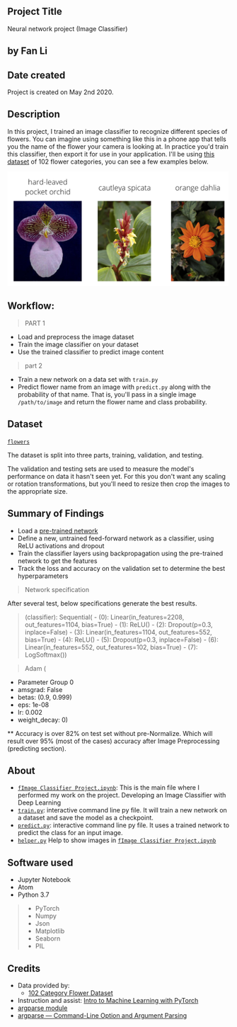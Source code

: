 ## Project Title
Neural network project (Image Classifier)

## by Fan Li

## Date created
Project is created on May 2nd 2020.


## Description
In this project, I trained an image classifier to recognize different species of flowers. You can imagine using something like this in a phone app that tells you the name of the flower your camera is looking at. In practice you'd train this classifier, then export it for use in your application. I'll be using [this dataset](http://www.robots.ox.ac.uk/~vgg/data/flowers/102/index.html) of 102 flower categories, you can see a few examples below.

<img src='assets/Flowers.png' width=500px>



## Workflow:
> PART 1
* Load and preprocess the image dataset
* Train the image classifier on your dataset
* Use the trained classifier to predict image content

> part 2
+ Train a new network on a data set with `train.py`
+ Predict flower name from an image with `predict.py` along with the probability of that name. That is, you'll pass in a single image `/path/to/image` and return the flower name and class probability.



## Dataset

[`flowers`](https://github.com/victorlifan/Neural-network-project-Image-Classifier-/tree/master/flowers)

 The dataset is split into three parts, training, validation, and testing.

The validation and testing sets are used to measure the model's performance on data it hasn't seen yet. For this you don't want any scaling or rotation transformations, but you'll need to resize then crop the images to the appropriate size.

 ## Summary of Findings

 * Load a [pre-trained network](http://pytorch.org/docs/master/torchvision/models.html)
 * Define a new, untrained feed-forward network as a classifier, using ReLU activations and dropout
 * Train the classifier layers using backpropagation using the pre-trained network to get the features
 * Track the loss and accuracy on the validation set to determine the best hyperparameters

 > Network specification

 After several test, below specifications generate the best results.

 >(classifier): Sequential(
    -  (0): Linear(in_features=2208, out_features=1104, bias=True)
    -  (1): ReLU()
    -  (2): Dropout(p=0.3, inplace=False)
    -  (3): Linear(in_features=1104, out_features=552, bias=True)
    -  (4): ReLU()
    -  (5): Dropout(p=0.3, inplace=False)
    -  (6): Linear(in_features=552, out_features=102, bias=True)
    -  (7): LogSoftmax())

 > Adam (
  -   Parameter Group 0
  -   amsgrad: False
  -   betas: (0.9, 0.999)
  -   eps: 1e-08
  -   lr: 0.002
  -   weight_decay: 0)

** Accuracy is over 82% on test set without pre-Normalize. Which will result over 95% (most of the cases) accuracy after Image Preprocessing (predicting section).


 ## About
+ [`fImage Classifier Project.ipynb`](https://github.com/victorlifan/Neural-network-project-Image-Classifier-/blob/master/Image%20Classifier%20Project.ipynb): This is the main file where I performed my work on the project. Developing an Image Classifier with Deep Learning
+ [`train.py`](https://github.com/victorlifan/Neural-network-project-Image-Classifier-/blob/master/train.py): interactive command line py file. It will train a new network on a dataset and save the model as a checkpoint.
+ [`predict.py`](https://github.com/victorlifan/Neural-network-project-Image-Classifier-/blob/master/predict.py): interactive command line py file. It uses a trained network to predict the class for an input image.
+ [`helper.py`](https://github.com/victorlifan/Neural-network-project-Image-Classifier-/blob/master/helper.py) Help to show images in [`fImage Classifier Project.ipynb`](https://github.com/victorlifan/Neural-network-project-Image-Classifier-/blob/master/Image%20Classifier%20Project.ipynb)

## Software used
+ Jupyter Notebook
+ Atom
+ Python 3.7
> + PyTorch
> + Numpy
> + Json
> + Matplotlib
> + Seaborn
> + PIL



## Credits
+ Data provided by:
    + [102 Category Flower Dataset](http://www.robots.ox.ac.uk/~vgg/data/flowers/102/index.html)
+ Instruction and assist: [Intro to Machine Learning with PyTorch](https://www.udacity.com/course/intro-to-machine-learning-nanodegree--nd229)
+ [ argparse module](https://docs.python.org/3/library/argparse.html)
+ [argparse — Command-Line Option and Argument Parsing](https://pymotw.com/3/argparse/)
